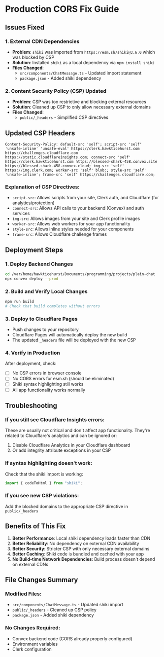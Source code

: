 # Production CORS Fix Guide

## Issues Fixed

### 1. External CDN Dependencies
- **Problem**: `shiki` was imported from `https://esm.sh/shiki@3.6.0` which was blocked by CSP
- **Solution**: Installed `shiki` as a local dependency via `npm install shiki`
- **Files Changed**: 
  - `src/components/ChatMessage.ts` - Updated import statement
  - `package.json` - Added shiki dependency

### 2. Content Security Policy (CSP) Updated
- **Problem**: CSP was too restrictive and blocking external resources
- **Solution**: Cleaned up CSP to only allow necessary external domains
- **Files Changed**: 
  - `public/_headers` - Simplified CSP directives

## Updated CSP Headers

```
Content-Security-Policy: default-src 'self'; script-src 'self' 'unsafe-inline' 'unsafe-eval' https://clerk.hawkticehurst.com https://challenges.cloudflare.com https://static.cloudflareinsights.com; connect-src 'self' https://clerk.hawkticehurst.com https://blessed-shark-458.convex.site https://blessed-shark-458.convex.cloud; img-src 'self' https://img.clerk.com; worker-src 'self' blob:; style-src 'self' 'unsafe-inline'; frame-src 'self' https://challenges.cloudflare.com;
```

### Explanation of CSP Directives:
- `script-src`: Allows scripts from your site, Clerk auth, and Cloudflare (for analytics/protection)
- `connect-src`: Allows API calls to your backend (Convex) and auth services
- `img-src`: Allows images from your site and Clerk profile images
- `worker-src`: Allows web workers for your app functionality
- `style-src`: Allows inline styles needed for your components
- `frame-src`: Allows Cloudflare challenge frames

## Deployment Steps

### 1. Deploy Backend Changes
```bash
cd /var/home/hawkticehurst/Documents/programming/projects/plain-chat
npx convex deploy --prod
```

### 2. Build and Verify Local Changes
```bash
npm run build
# Check that build completes without errors
```

### 3. Deploy to Cloudflare Pages
- Push changes to your repository
- Cloudflare Pages will automatically deploy the new build
- The updated `_headers` file will be deployed with the new CSP

### 4. Verify in Production
After deployment, check:
- [ ] No CSP errors in browser console
- [ ] No CORS errors for esm.sh (should be eliminated)
- [ ] Shiki syntax highlighting still works
- [ ] All app functionality works normally

## Troubleshooting

### If you still see Cloudflare Insights errors:
These are usually not critical and don't affect app functionality. They're related to Cloudflare's analytics and can be ignored or:
1. Disable Cloudflare Analytics in your Cloudflare dashboard
2. Or add integrity attribute exceptions in your CSP

### If syntax highlighting doesn't work:
Check that the shiki import is working:
```typescript
import { codeToHtml } from "shiki";
```

### If you see new CSP violations:
Add the blocked domains to the appropriate CSP directive in `public/_headers`

## Benefits of This Fix

1. **Better Performance**: Local shiki dependency loads faster than CDN
2. **Better Reliability**: No dependency on external CDN availability
3. **Better Security**: Stricter CSP with only necessary external domains
4. **Better Caching**: Shiki code is bundled and cached with your app
5. **No Build-time Network Dependencies**: Build process doesn't depend on external CDNs

## File Changes Summary

### Modified Files:
- `src/components/ChatMessage.ts` - Updated shiki import
- `public/_headers` - Cleaned up CSP policy
- `package.json` - Added shiki dependency

### No Changes Required:
- Convex backend code (CORS already properly configured)
- Environment variables
- Clerk configuration
